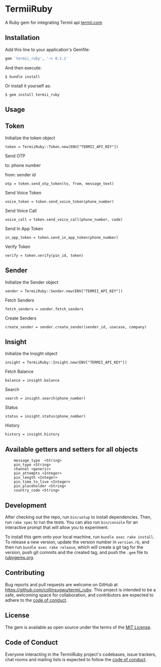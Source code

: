 # TermiiRuby
A Ruby gem for integrating Termii api [termii.com](termii.com)

## Installation

Add this line to your application's Gemfile:

```ruby
gem 'termii_ruby', '~> 0.1.1'
```

And then execute:

    $ bundle install

Or install it yourself as:

    $ gem install termii_ruby

## Usage

## Token
Initialize the token object
```
token = TermiiRuby::Token.new(ENV["TERMII_API_KEY"])
```
Send OTP

to: phone number

from: sender id
```
otp = token.send_otp_token(to, from, message_text)
```
Send Voice Token

```
voice_token = token.send_voice_token(phone_number)
```

Send Voice Call

```
voice_call = token.send_voice_call(phone_number, code)
```

Send In App Token

```
in_app_token = token.send_in_app_token(phone_number)
```

Verify Token
```
verify = token.verify(pin_id, token)
```

## Sender
Initialize the Sender object
```
sender = TermiiRuby::Sender.new(ENV["TERMII_API_KEY"])
```
Fetch Senders
```
fetch_senders = sender.fetch_senders
```
Create Senders
```
create_sender = sender.create_sender(sender_id, usecase, company)
```

## Insight
Initialize the Insight object
```
insight = TermiiRuby::Insight.new(ENV["TERMII_API_KEY"])
```
Fetch Balance
```
balance = insight.balance
```
Search
```
search = insight.search(phone_number)
```
Status
```
status = insight.status(phone_number)
```
History
```
history = insight.history
```
## Available getters and setters for all objects
```
    message_type  <String>
    pin_type <String>
    channel <generic>
    pin_attempts <Integer>
    pin_length <Integer>
    pin_time_to_live <Integer>
    pin_placeholder <String>
    country_code <String>

```
## Development

After checking out the repo, run `bin/setup` to install dependencies. Then, run `rake spec` to run the tests. You can also run `bin/console` for an interactive prompt that will allow you to experiment.

To install this gem onto your local machine, run `bundle exec rake install`. To release a new version, update the version number in `version.rb`, and then run `bundle exec rake release`, which will create a git tag for the version, push git commits and the created tag, and push the `.gem` file to [rubygems.org](https://rubygems.org).

## Contributing

Bug reports and pull requests are welcome on GitHub at https://github.com/collinsugwu/termii_ruby. This project is intended to be a safe, welcoming space for collaboration, and contributors are expected to adhere to the [code of conduct](https://github.com/collinsugwu/termii_ruby/blob/master/CODE_OF_CONDUCT.md).

## License

The gem is available as open source under the terms of the [MIT License](https://opensource.org/licenses/MIT).

## Code of Conduct

Everyone interacting in the TermiiRuby project's codebases, issue trackers, chat rooms and mailing lists is expected to follow the [code of conduct](https://github.com/collinsugwu/termii_ruby/blob/master/CODE_OF_CONDUCT.md).
